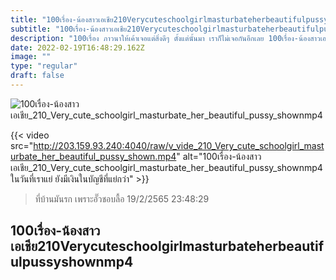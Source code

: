 ```yaml
---
title: "100เรื่อง-น้องสาวเอเชีย210Verycuteschoolgirlmasturbateherbeautifulpussyshownmp4"
subtitle: "100เรื่อง-น้องสาวเอเชีย210Verycuteschoolgirlmasturbateherbeautifulpussyshownmp4 หาวเอาไว้ใช้กับง่วง หวงเอาไว้ใช้กับเธอ"
description: "100เรื่อง ภาวนาให้เค้าเจอแต่สิ่งดีๆ ตั้งแต่นั้นมา เราก็ไม่เจอกันอีกเลย 100เรื่อง-น้องสาวเอเชีย210Verycuteschoolgirlmasturbateherbeautifulpussyshownmp4 19/2/2565 23:48:29"
date: 2022-02-19T16:48:29.162Z
image: ""
type: "regular"
draft: false
---
```


![100เรื่อง-น้องสาวเอเชีย_210_Very_cute_schoolgirl_masturbate_her_beautiful_pussy_shownmp4](http://203.159.93.240:4040/raw/v_vide_210_Very_cute_schoolgirl_masturbate_her_beautiful_pussy_shown.jpg)

{{< video src="http://203.159.93.240:4040/raw/v_vide_210_Very_cute_schoolgirl_masturbate_her_beautiful_pussy_shown.mp4" alt="100เรื่อง-น้องสาวเอเชีย_210_Very_cute_schoolgirl_masturbate_her_beautiful_pussy_shownmp4 ในวันที่เราแย่ ยังมีเงินในบัญชีที่แย่กว่า" >}}


> ที่บ้านมันรก เพราะอั๊วชอบลื้อ 19/2/2565 23:48:29

## 100เรื่อง-น้องสาวเอเชีย210Verycuteschoolgirlmasturbateherbeautifulpussyshownmp4
